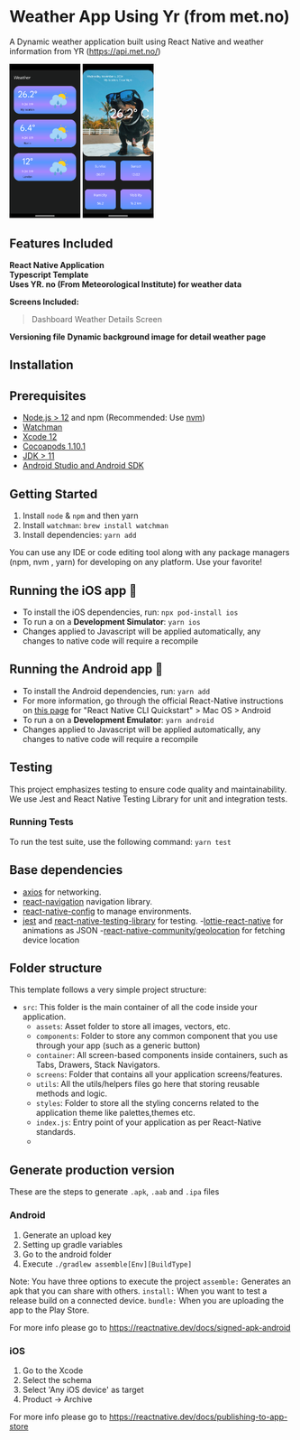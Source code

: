 # Weather App Using Yr (from met.no)

A Dynamic weather application built using React Native and weather information from YR (https://api.met.no/)

<p float="left">
<img src="https://github.com/athul173/WeatherApp/blob/main/screenshots/dashboard.png" width=25% height=25%>
<img src="https://github.com/athul173/WeatherApp/blob/main/screenshots/weatherDetail.png" width=25% height=25%>
</p>

## Features Included

**React Native Application**  
**Typescript Template**  
**Uses YR. no (From Meteorological Institute) for weather data**

**Screens Included:**
> Dashboard
> Weather Details Screen

**Versioning file**
**Dynamic background image for detail weather page**

## Installation

## Prerequisites

- [Node.js > 12](https://nodejs.org) and npm (Recommended: Use [nvm](https://github.com/nvm-sh/nvm))
- [Watchman](https://facebook.github.io/watchman)
- [Xcode 12](https://developer.apple.com/xcode)
- [Cocoapods 1.10.1](https://cocoapods.org)
- [JDK > 11](https://www.oracle.com/java/technologies/javase-jdk11-downloads.html)
- [Android Studio and Android SDK](https://developer.android.com/studio)

## Getting Started

1. Install `node` & `npm` and then yarn
2. Install `watchman`: `brew install watchman`
3. Install dependencies: `yarn add`

You can use any IDE or code editing tool along with any package managers (npm, nvm , yarn) for developing on any
platform. Use your favorite!

## Running the iOS app 📱

- To install the iOS dependencies, run: `npx pod-install ios`
- To run a on a **Development Simulator**: `yarn ios`
- Changes applied to Javascript will be applied automatically, any changes to native code will require a recompile

## Running the Android app 🤖

- To install the Android dependencies, run: `yarn add`
- For more information, go through the official React-Native instructions
  on [this page](https://reactnative.dev/docs/environment-setup#development-os) for "React Native CLI Quickstart" > Mac
  OS > Android
- To run a on a **Development Emulator**: `yarn android`
- Changes applied to Javascript will be applied automatically, any changes to native code will require a recompile

## Testing

This project emphasizes testing to ensure code quality and maintainability. We use Jest and React Native Testing Library
for unit and integration tests.

### Running Tests

To run the test suite, use the following command: `yarn test`

## Base dependencies

- [axios](https://github.com/axios/axios) for networking.
- [react-navigation](https://reactnavigation.org/) navigation library.
- [react-native-config](https://github.com/luggit/react-native-config) to manage environments.
- [jest](https://facebook.github.io/jest/)
  and [react-native-testing-library](https://callstack.github.io/react-native-testing-library/) for
  testing. -[lottie-react-native](https://github.com/lottie-react-native/lottie-react-native) for animations as
  JSON -[react-native-community/geolocation](https://github.com/michalchudziak/react-native-geolocation) for fetching
  device location

## Folder structure

This template follows a very simple project structure:

- `src`: This folder is the main container of all the code inside your application.
    - `assets`: Asset folder to store all images, vectors, etc.
    - `components`: Folder to store any common component that you use through your app (such as a generic button)
    - `container`: All screen-based components inside containers, such as Tabs, Drawers, Stack Navigators.
    - `screens`: Folder that contains all your application screens/features.
    - `utils`: All the utils/helpers files go here that storing reusable methods and logic.
    - `styles`: Folder to store all the styling concerns related to the application theme like palettes,themes etc.
    - `index.js`: Entry point of your application as per React-Native standards.
    -

## Generate production version

These are the steps to generate `.apk`, `.aab` and `.ipa` files

### Android

1. Generate an upload key
2. Setting up gradle variables
3. Go to the android folder
4. Execute `./gradlew assemble[Env][BuildType]`

Note: You have three options to execute the project
`assemble:` Generates an apk that you can share with others.
`install:` When you want to test a release build on a connected device.
`bundle:` When you are uploading the app to the Play Store.

For more info please go to https://reactnative.dev/docs/signed-apk-android

### iOS

1. Go to the Xcode
2. Select the schema
3. Select 'Any iOS device' as target
4. Product -> Archive

For more info please go to https://reactnative.dev/docs/publishing-to-app-store
